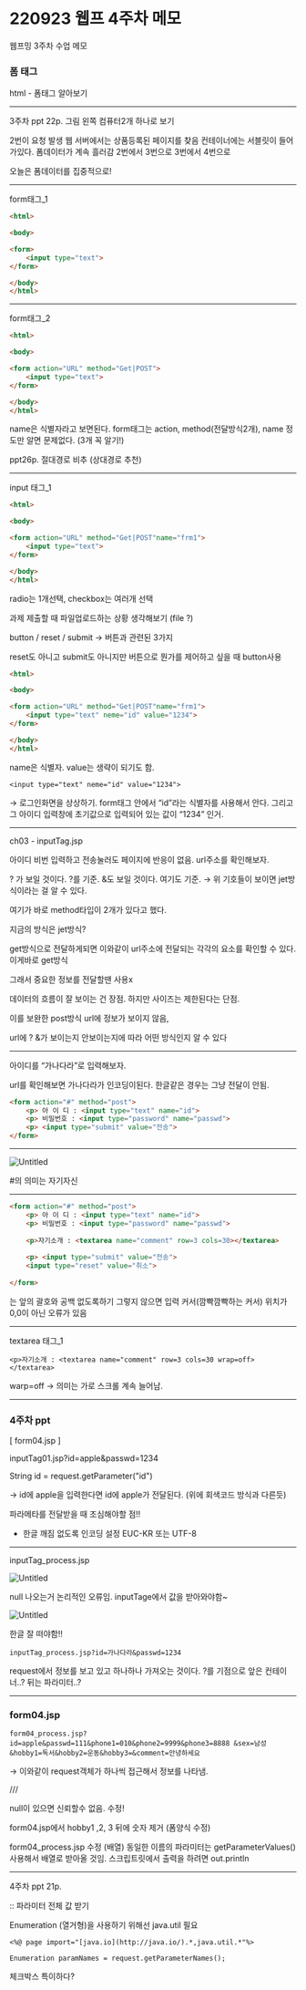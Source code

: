 # 220923 웹프 4주차 메모
웹프밍 3주차 수업 메모  

### 폼 태그

html - 폼태그 알아보기

---

3주차 ppt 22p.
그림 왼쪽 컴퓨터2개 하나로 보기

2번이 요청 발생
웹 서버에서는 상품등록된 페이지를 찾음 
컨테이너에는 서블릿이 들어가있다.
폼데이터가 계속 흘러감 2번에서 3번으로 3번에서 4번으로

오늘은 폼데이터를 집중적으로!

---

form태그_1

```html
<html>

<body>

<form>
	<input type="text">
</form>

</body>
</html>
```

---

form태그_2

```html
<html>

<body>

<form action="URL" method="Get|POST">
	<input type="text">
</form>

</body>
</html>
```

name은 식별자라고 보면된다.
form태그는 action, method(전달방식2개), name 정도만 알면 문제없다. (3개 꼭 알기!)

ppt26p. 절대경로 비추 (상대경로 추천)

---

input 태그_1

```html
<html>

<body>

<form action="URL" method="Get|POST"name="frm1">
	<input type="text">
</form>

</body>
</html>
```

radio는 1개선택, checkbox는 여러개 선택

과제 제출할 때 파일업로드하는 상황 생각해보기 (file ?)

button / reset / submit
→ 버튼과 관련된 3가지

reset도 아니고 submit도 아니지만 버튼으로 뭔가를 제어하고 싶을 때 button사용

```html
<html>

<body>

<form action="URL" method="Get|POST"name="frm1">
	<input type="text" neme="id" value="1234">
</form>

</body>
</html>
```

name은 식별자. value는 생략이 되기도 함.

`<input type="text" neme="id" value="1234">`

→ 로그인화면을 상상하기. form태그 안에서 “id”라는 식별자를 사용해서 안다. 그리고 그 아이디 입력창에 초기값으로 입력되어 있는 값이 “1234” 인거.

---

ch03 - inputTag.jsp

아이디 비번 입력하고 전송눌러도 페이지에 반응이 없음.
url주소를 확인해보자.

? 가 보일 것이다. ?를 기준.
&도 보일 것이다. 여기도 기준.
→ 위 기호들이 보이면 jet방식이라는 걸 알 수 있다.

여기가 바로 method타입이 2개가 있다고 했다.

지금의 방식은 jet방식?

get방식으로 전달하게되면 이와같이 url주소에 전달되는 각각의 요소를 확인할 수 있다.
이게바로 get방식

그래서 중요한 정보를 전달할땐 사용x

데이터의 흐름이 잘 보이는 건 장점.
하지만 사이즈는 제한된다는 단점.

이를 보완한 post방식
url에 정보가 보이지 않음, 

url에 ? &가 보이는지 안보이는지에 따라 어떤 방식인지 알 수 있다

---

아이디를 “가나다라”로 입력해보자.

url를 확인해보면 가나다라가 인코딩이된다.
한글같은 경우는 그냥 전달이 안됨.

```html
<form action="#" method="post">
	<p> 아 이 디 : <input type="text" name="id">
	<p> 비밀번호 : <input type="password" name="passwd">
	<p> <input type="submit" value="전송">
</form>
```

<form action="#" method="post">

<form action="#" method=”get">

---

![Untitled](https://s3-us-west-2.amazonaws.com/secure.notion-static.com/8ff55e77-c96f-4595-8f44-a4c14d578438/Untitled.png)

#의 의미는 자기자신

---

```html
<form action="#" method="post">
	<p> 아 이 디 : <input type="text" name="id">
	<p> 비밀번호 : <input type="password" name="passwd">
	
	<p>자기소개 : <textarea name="comment" row=3 cols=30></textarea>
	
	<p> <input type="submit" value="전송">
	<input type="reset" value="취소">
	
</form>
```

</textarea>
는 앞의 괄호와 공백 없도록하기
그렇지 않으면 입력 커서(깜빡깜빡하는 커서) 위치가 0,0이 아닌 오류가 있음

---

textarea 태그_1

`<p>자기소개 : <textarea name="comment" row=3 cols=30 wrap=off></textarea>`

warp=off
→ 의미는 가로 스크롤 계속 늘어남.

---

### 4주차 ppt

[ form04.jsp ]

inputTag01.jsp?id=apple&passwd=1234

String id = request.getParameter("id")

→ id에 apple을 입력한다면 id에 apple가 전달된다. (위에 회색코드 방식과 다른듯)

파라메타를 전달받을 때 조심해야할 점!!

- 한글 깨짐 없도록 인코딩 설정
EUC-KR  또는 UTF-8

---

inputTag_process.jsp

![Untitled](https://s3-us-west-2.amazonaws.com/secure.notion-static.com/45245fba-3c8b-4d5e-be6b-cd9cbf7e3ee1/Untitled.png)

null 나오는거 논리적인 오류임.
inputTage에서 값을 받아와야함~

![Untitled](https://s3-us-west-2.amazonaws.com/secure.notion-static.com/bd8b15c6-4066-480a-9632-bc72f4f77739/Untitled.png)

한글 잘 떠야함!!

`inputTag_process.jsp?id=가나다라&passwd=1234`

request에서 정보를 보고 있고 하나하나 가져오는 것이다.
?를 기점으로 앞은 컨테이너..? 뒤는 파라미터..?

---

### form04.jsp

`form04_process.jsp?id=apple&passwd=111&phone1=010&phone2=9999&phone3=8888
&sex=남성&hobby1=독서&hobby2=운동&hobby3=&comment=안녕하세요`

→ 이와같이 request객체가 하나씩 접근해서 정보를 나타냄.

///

null이 있으면 신뢰할수 없음. 수정!

form04.jsp에서 hobby1 ,2, 3 뒤에 숫자 제거 (폼양식 수정)

form04_process.jsp 수정 (배열)
동일한 이름의 파라미터는 getParameterValues()사용해서 배열로 받아올 것임.
스크립트릿에서 출력을 하려면 out.println

---

4주차 ppt 21p.

:: 파라미터 전체 값 받기

Enumeration (열거형)을 사용하기 위해선 java.util 필요

`<%@ page import="[java.io](http://java.io/).*,java.util.*"%>`

`Enumeration paramNames = request.getParameterNames();`

체크박스 특이하다?
